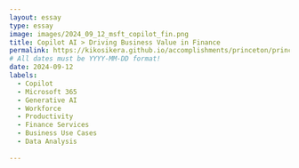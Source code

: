 ```yaml
---
layout: essay
type: essay
image: images/2024_09_12_msft_copilot_fin.png
title: Copilot AI > Driving Business Value in Finance
permalink: https://kikosikera.github.io/accomplishments/princeton/princeton_ATM/
# All dates must be YYYY-MM-DD format!
date: 2024-09-12
labels:
  - Copilot
  - Microsoft 365
  - Generative AI
  - Workforce
  - Productivity
  - Finance Services
  - Business Use Cases
  - Data Analysis
 
---
```

